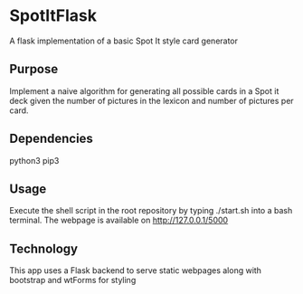 # SpotItFlask
A flask implementation of a basic Spot It style card generator

## Purpose
Implement a naive algorithm for generating all possible cards in a Spot it deck
given the number of pictures in the lexicon and number of pictures per card.

## Dependencies
python3 
pip3

## Usage
Execute the shell script in the root repository by typing ./start.sh into a bash terminal.
The webpage is available on http://127.0.0.1/5000

## Technology
This app uses a Flask backend to serve static webpages along with bootstrap and wtForms for styling
